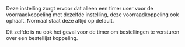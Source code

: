 Deze instelling zorgt ervoor dat alleen een timer user voor de voorraadkoppeling met dezelfde instelling, deze voorraadkoppeling ook ophaalt. Normaal staat deze altijd op default.

Dit zelfde is nu ook het geval voor de timer om bestellingen te versturen over een bestellijst koppeling. 
